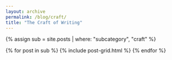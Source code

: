 ```yaml
---
layout: archive
permalink: /blog/craft/
title: "The Craft of Writing"
---
```


{% assign sub = site.posts | where: "subcategory", "craft" %}

<div class="tiles">
{% for post in sub %}
  {% include post-grid.html %}
{% endfor %}
</div><!-- /.tiles -->